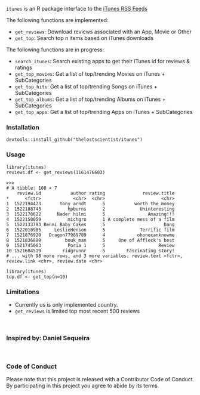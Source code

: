 

`itunes` is an R package interface to the [iTunes RSS Feeds](http://www.apple.com/rss/)

The following functions are implemented:

- `get_reviews`: Download reviews associated with an App, Movie or Other
- `get_top`: Search top n items based on iTunes downloads

The following functions are in progress:
- `search_itunes`:  Search existing apps to get their iTunes id for reviews & ratings
- `get_top_movies`: Get a list of top/trending Movies on iTunes + SubCategories
- `get_top_hits`: Get a list of top/trending Songs on iTunes + SubCategories
- `get_top_albums`:  Get a list of top/trending Albums on iTunes + SubCategories
- `get_top_apps`:  Get a list of top/trending Apps on iTunes + SubCategories

### Installation

```{r eval=FALSE}
devtools::install_github("thelostscientist/itunes")
```



### Usage

```{r eval=FALSE}
library(itunes)
reviews.df <- get_reviews(1161476603)

>>>
# A tibble: 108 × 7
    review.id           author rating              review.title
*      <fctr>            <chr>  <chr>                     <chr>
1  1522194473       tony arndt      5           worth the money
2  1522188743          hpburns      2             Uninteresting
3  1522178622      Nader hilmi      5                Amazing!!!
4  1522150059          michgro      1 A complete mess of a film
5  1522133793 Benni Baby Cakes      5                      Dang
6  1522010985     LeslieHenson      5             Terrific film
7  1521876920   Dragon77989789      4            ohonecanknowme
8  1521836888         bouk_man      5     One of Affleck's best
9  1521745063          Poria 1      5                    Review
10 1521684519        ridgrunnr      5        Fascinating story!
# ... with 98 more rows, and 3 more variables: review.text <fctr>, review.link <chr>, review.date <chr>
```

```{r eval=FALSE}
library(itunes)
top.df <- get_top(n=10)

```

### Limitations

- Currently us is only implemented country.
- `get_reviews` is limited top most recent 500 reviews



<br>

### Inspired by: Daniel Sequeira

<br>

### Code of Conduct

Please note that this project is released with a Contributor Code of Conduct. By participating in this project you agree to abide by its terms.
